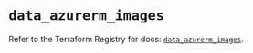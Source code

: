 # `data_azurerm_images`

Refer to the Terraform Registry for docs: [`data_azurerm_images`](https://registry.terraform.io/providers/hashicorp/azurerm/4.7.0/docs/data-sources/images).
